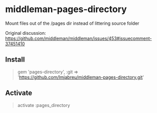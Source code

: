 middleman-pages-directory
=========================

Mount files out of the /pages dir instead of littering source folder

Original discussion: https://github.com/middleman/middleman/issues/453#issuecomment-37451410

## Install

> gem 'pages-directory', :git => 'https://github.com/lmjabreu/middleman-pages-directory.git'

## Activate

> activate :pages_directory
